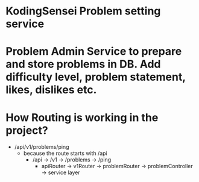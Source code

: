 # KodingSensei Problem setting service

# Problem Admin Service to prepare and store problems in DB. Add difficulty level, problem statement, likes, dislikes etc.

# How Routing is working in the project?

- /api/v1/problems/ping
  - because the route starts with /api
    - /api -> /v1 -> /problems -> /ping
      - apiRouter -> v1Router -> problemRouter -> problemController -> service layer
